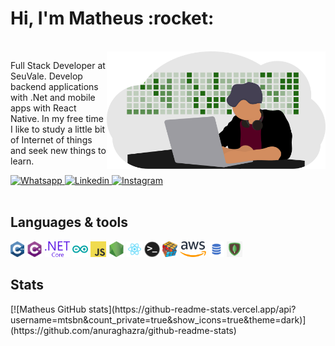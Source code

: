 <h1>Hi, I'm Matheus :rocket:</h1>
</br>
<img src="https://github.com/mtsbn/mtsbn/blob/master/developer.png?raw=true" alt="Developer with actvity githubpanel on backgorud" width="350px" align="right">
<p>
  Full Stack Developer at SeuVale. Develop backend applications with .Net and mobile apps with React Native.
  In my free time I like to study a little bit of Internet of things and seek new things to learn. 
</p>
<div>
  <a href="https://wa.me/5511966179345">
    <img src="https://img.shields.io/badge/WHATSAPP-%2325D366.svg?&style=for-the-badge&logo=whatsapp&logoColor=white" alt="Whatsapp"/>
  </a>
  <a href="https://www.linkedin.com/in/matheus-barbosa-do-nascimento-a634a7179/">
    <img src="https://img.shields.io/badge/linkedin-%230077B5.svg?&style=for-the-badge&logo=linkedin&logoColor=whitee" alt="Linkedin"/>
  </a>
  <a href="https://www.instagram.com/mtsbn3/">
    <img src="https://img.shields.io/badge/instagram-%23E4405F.svg?&style=for-the-badge&logo=instagram&logoColor=white" alt="Instagram"/>
  </a>
</div>
</br>
<h2>Languages & tools</h3>
<p>
  <code><img title="C++" height="25" src="https://raw.githubusercontent.com/mtsbn/mtsbn/98a2663c11f9eedcc9cf944fa37e7adc291ae692/images/cpp.svg"></code>
  <code><img title="C#" height="25" src="https://raw.githubusercontent.com/mtsbn/mtsbn/98a2663c11f9eedcc9cf944fa37e7adc291ae692/images/cSharp.svg"></code>
  <code><img title=".Net Core" height="25" src="https://raw.githubusercontent.com/mtsbn/mtsbn/98a2663c11f9eedcc9cf944fa37e7adc291ae692/images/dotnetcore.svg"></code>
  <code><img title="Arduino" height="25" src="https://github.com/mtsbn/mtsbn/blob/master/images/arduino.png?raw=true"></code>
  <code><img title="Javascript" height="25" src="https://github.com/mtsbn/mtsbn/blob/master/images/javascript.png?raw=true"></code>
  <code><img title="NodeJS" height="25" src="https://github.com/mtsbn/mtsbn/blob/master/images/nodejs.png?raw=true"></code>
  <code><img title="React" height="25" src="https://github.com/mtsbn/mtsbn/blob/master/images/react.png?raw=true"></code>
  <code><img title="Terminal" height="25" src="https://github.com/mtsbn/mtsbn/blob/master/images/terminal.png?raw=true"></code>
  <code><img title="Problem Solving" height="25" src="https://github.com/mtsbn/mtsbn/blob/master/images/problemSolving.png?raw=true"></code>
  <code><img title="AWS" height="25" src="https://github.com/mtsbn/mtsbn/blob/master/images/aws.png?raw=true"></code>
  <code><img title="SQL" height="25" src="https://github.com/mtsbn/mtsbn/blob/master/images/sql.png?raw=true"></code>
  <code><img title="MongoDB" height="25" src="https://github.com/mtsbn/mtsbn/blob/master/images/68747470733a2f2f656e637279707465642d74626e302e677374617469632e636f6d2f696d616765733f713d74626e253341414e643947635354547a5041772d353573736d31496d35393478595a3965525175324a796c726b594c6726757371703d434155.png?raw=true"></code>
</p>
<h2>Stats</h3>
 [![Matheus GitHub stats](https://github-readme-stats.vercel.app/api?username=mtsbn&count_private=true&show_icons=true&theme=dark)](https://github.com/anuraghazra/github-readme-stats)




